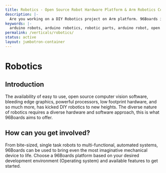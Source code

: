 ```yaml
---
title: Robotics - Open Source Robot Hardware Platform & Arm Robotics Community
description: |-
  Are you working on a DIY Robotics project on Arm platform. 96Boards is open hardware platform  that can help you build robotic project using robotic sensors, controls, motors, servos etc. Robot community is here to help you build you next big project
keywords: |-
  arduino robots, arduino robotics, robotic parts, arduino robot, open source robotics, arduino robot motor control, robotic sensors, robotics motors, robotics hobby, robot servos, open source robot platform, robot arm, robotic arm kit, robotics projects, diy robots, how to create a robot, control robot arm
permalink: /verticals/robotics/
status: active
layout: jumbotron-container
---
```


# Robotics

## Introduction

The availability of easy to use, open source computer vision software, bleeding edge graphics,
powerful processors, low footprint hardware, and so much more, has kicked DIY robotics to new
heights. The diverse nature of robotics requires a diverse hardware and software approach, this is
what 96Boards aims to offer.


## How can you get involved?

From bite-sized, single task robots to multi-functional, automated systems, 96Boards can be used to
bring even the most imaginative mechanical device to life. Choose a 96Boards platform based on your
desired development environment (Operating system) and available features to get started.
